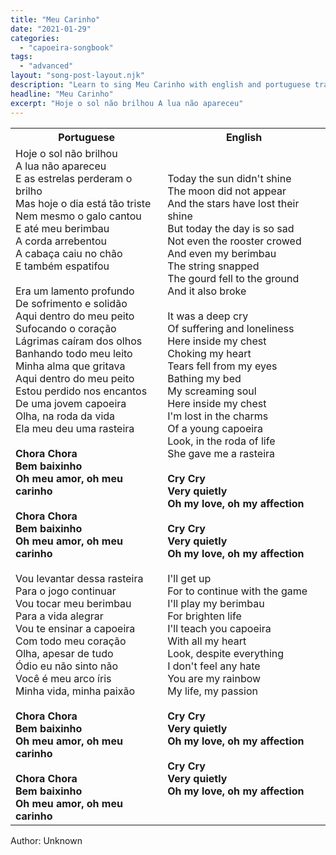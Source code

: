 ```yaml
---
title: "Meu Carinho"
date: "2021-01-29"
categories:
  - "capoeira-songbook"
tags:
  - "advanced"
layout: "song-post-layout.njk"
description: "Learn to sing Meu Carinho with english and portuguese translations along with a video to help you learn."
headline: "Meu Carinho"
excerpt: "Hoje o sol não brilhou A lua não apareceu"
---
```


<table class="capoeira-table">
    <tr class="header-row">
        <th>Portuguese</th>
        <th>English</th>
    </tr>
    <tr>
        <td>
            Hoje o sol não brilhou<br>
            A lua não apareceu<br>
            E as estrelas perderam o brilho<br>
            Mas hoje o dia está tão triste<br>
            Nem mesmo o galo cantou<br>
            E até meu berimbau<br>
            A corda arrebentou<br>
            A cabaça caiu no chão<br>
            E também espatifou<br><br>
            Era um lamento profundo<br>
            De sofrimento e solidão<br>
            Aqui dentro do meu peito<br>
            Sufocando o coração<br>
            Lágrimas caíram dos olhos<br>
            Banhando todo meu leito<br>
            Minha alma que gritava<br>
            Aqui dentro do meu peito<br>
            Estou perdido nos encantos<br>
            De uma jovem capoeira<br>
            Olha, na roda da vida<br>
            Ela meu deu uma rasteira<br><br>
            <strong>Chora Chora<br>
            Bem baixinho<br>
            Oh meu amor, oh meu carinho</strong><br><br>
            <strong>Chora Chora<br>
            Bem baixinho<br>
            Oh meu amor, oh meu carinho</strong><br><br>
            Vou levantar dessa rasteira<br>
            Para o jogo continuar<br>
            Vou tocar meu berimbau<br>
            Para a vida alegrar<br>
            Vou te ensinar a capoeira<br>
            Com todo meu coração<br>
            Olha, apesar de tudo<br>
            Ódio eu não sinto não<br>
            Você é meu arco íris<br>
            Minha vida, minha paixão<br><br>
            <strong>Chora Chora<br>
            Bem baixinho<br>
            Oh meu amor, oh meu carinho</strong><br><br>
            <strong>Chora Chora<br>
            Bem baixinho<br>
            Oh meu amor, oh meu carinho</strong>
        </td>
        <td>
            Today the sun didn't shine<br>
            The moon did not appear<br>
            And the stars have lost their shine<br>
            But today the day is so sad<br>
            Not even the rooster crowed<br>
            And even my berimbau<br>
            The string snapped<br>
            The gourd fell to the ground<br>
            And it also broke<br><br>
            It was a deep cry<br>
            Of suffering and loneliness<br>
            Here inside my chest<br>
            Choking my heart<br>
            Tears fell from my eyes<br>
            Bathing my bed<br>
            My screaming soul<br>
            Here inside my chest<br>
            I'm lost in the charms<br>
            Of a young capoeira<br>
            Look, in the roda of life<br>
            She gave me a rasteira<br><br>
            <strong>Cry Cry<br>
            Very quietly<br>
            Oh my love, oh my affection</strong><br><br>
            <strong>Cry Cry<br>
            Very quietly<br>
            Oh my love, oh my affection</strong><br><br>
            I'll get up<br>
            For to continue with the game<br>
            I'll play my berimbau<br>
            For brighten life<br>
            I'll teach you capoeira<br>
            With all my heart<br>
            Look, despite everything<br>
            I don't feel any hate<br>
            You are my rainbow<br>
            My life, my passion<br><br>
            <strong>Cry Cry<br>
            Very quietly<br>
            Oh my love, oh my affection</strong><br><br>
            <strong>Cry Cry<br>
            Very quietly<br>
            Oh my love, oh my affection</strong>
        </td>
    </tr>
</table>

<figcaption>
Author: Unknown
</figcaption>